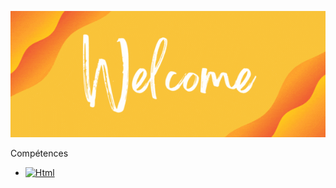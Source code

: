 <p align="center">
<img src="Profile_Banner.gif" alt="hi" class="inline"/>
</p>
<p>Compétences</p>
<ul>
  <li>
    <a href="https://"><img src="https://img.shields.io/badge/Html-fe7d37?logo=HTML5&logoColor=fff" alt="Html"></a>
  </li> 
</ul>

